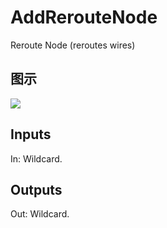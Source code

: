 # AddRerouteNode

Reroute Node (reroutes wires)

## 图示

![]($-20221218-17452797.png)

## Inputs

In: Wildcard.  

## Outputs

Out: Wildcard.

